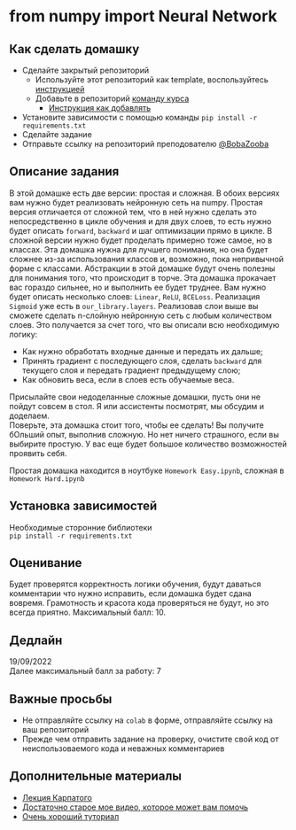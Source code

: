 # from numpy import Neural Network

## Как сделать домашку
- Сделайте закрытый репозиторий
  - Используйте этот репозиторий как template, воспользуйтесь [инструкцией](https://docs.github.com/en/repositories/creating-and-managing-repositories/creating-a-repository-from-a-template)
  - Добавьте в репозиторий [команду курса](https://github.com/BobaZooba/DeepNLP#%D0%BA%D0%BE%D0%BC%D0%B0%D0%BD%D0%B4%D0%B0-%D0%BA%D1%83%D1%80%D1%81%D0%B0)
    - [Инструкция как добавлять](https://docs.github.com/en/account-and-profile/setting-up-and-managing-your-personal-account-on-github/managing-access-to-your-personal-repositories/inviting-collaborators-to-a-personal-repository)
- Установите зависимости с помощью команды ```pip install -r requirements.txt```
- Сделайте задание
- Отправьте ссылку на репозиторий преподователю [@BobaZooba](https://github.com/BobaZooba)

## Описание задания
В этой домашке есть две версии: простая и сложная. 
В обоих версиях вам нужно будет реализовать нейронную сеть на numpy. 
Простая версия отличается от сложной тем, что в ней нужно сделать это непосредственно в цикле обучения и для двух слоев, 
то есть нужно будет описать `forward`, `backward` и шаг оптимизации прямо в цикле. 
В сложной версии нужно будет проделать примерно тоже самое, но в классах. Эта домашка нужна для лучшего понимания, но она будет сложнее из-за использования классов и, возможно, пока непривычной форме с классами.
Абстракции в этой домашке будут очень полезны для понимания того, что происходит в торче. Эта домашка прокачает вас гораздо сильнее, но и выполнить ее будет труднее. Вам нужно будет описать несколько слоев: `Linear`, `ReLU`, `BCELoss`.  Реализация `Sigmoid` уже есть в `our_library.layers`. Реализовав слои выше вы сможете сделать n-слойную нейронную сеть с любым количеством слоев. Это получается за счет того, что вы описали всю необходимую логику:
- Как нужно обработать входные данные и передать их дальше;
- Принять градиент с последующего слоя, сделать `backward` для текущего слоя и передать градиент предыдущему слою;
- Как обновить веса, если в слоев есть обучаемые веса.

Присылайте свои недоделанные сложные домашки, пусть они не пойдут совсем в стол. Я или ассистенты посмотрят, мы обсудим и доделаем.  
Поверьте, эта домашка стоит того, чтобы ее сделать! Вы получите бОльший опыт, выполнив сложную. Но нет ничего страшного, если вы выбирите простую. 
У вас еще будет большое количество возможностей проявить себя.

Простая домашка находится в ноутбуке `Homework Easy.ipynb`, сложная в `Homework Hard.ipynb`  

## Установка зависимостей
Необходимые сторонние библиотеки  
`pip install -r requirements.txt`

## Оценивание
Будет проверятся корректность логики обучения, 
будут даваться комментарии что нужно исправить, 
если домашка будет сдана вовремя. 
Грамотность и красота кода проверяться не будут, но это всегда приятно.
Максимальный балл: 10.

## Дедлайн
19/09/2022  
Далее максимальный балл за работу: 7

## Важные просьбы
- Не отправляйте ссылку на `colab` в форме, отправляйте ссылку на ваш репозиторий
- Прежде чем отправить задание на проверку, очистите свой код от неиспользоваемого кода и неважных комментариев


## Дополнительные материалы
- [Лекция Карпатого](https://www.youtube.com/watch?v=VMj-3S1tku0)
- [Достаточно старое мое видео, которое может вам помочь](https://www.youtube.com/watch?v=tZ0yCzWfbZc)
- [Очень хороший туториал](https://towardsdatascience.com/nothing-but-numpy-understanding-creating-binary-classification-neural-networks-with-e746423c8d5c)
